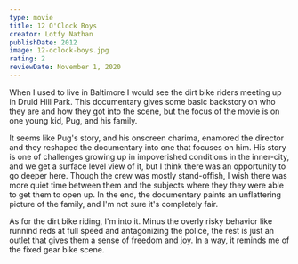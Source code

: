```yaml
---
type: movie
title: 12 O'Clock Boys
creator: Lotfy Nathan
publishDate: 2012
image: 12-oclock-boys.jpg
rating: 2
reviewDate: November 1, 2020
---
```


When I used to live in Baltimore I would see the dirt bike riders meeting up in Druid Hill Park. This documentary gives some basic backstory on who they are and how they got into the scene, but the focus of the movie is on one young kid, Pug, and his family.

It seems like Pug's story, and his onscreen charima, enamored the director and they reshaped the documentary into one that focuses on him. His story is one of challenges growing up in impoverished conditions in the inner-city, and we get a surface level view of it, but I think there was an opportunity to go deeper here. Though the crew was mostly stand-offish, I wish there was more quiet time between them and the subjects where they they were able to get them to open up. In the end, the documentary paints an unflattering picture of the family, and I'm not sure it's completely fair.

As for the dirt bike riding, I'm into it. Minus the overly risky behavior like runnind reds at full speed and antagonizing the police, the rest is just an outlet that gives them a sense of freedom and joy. In a way, it reminds me of the fixed gear bike scene.

